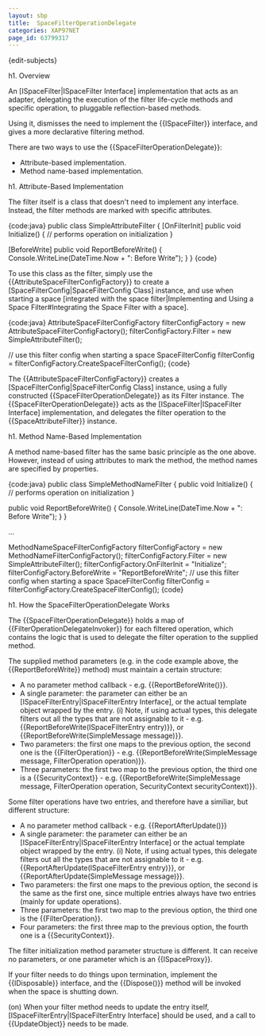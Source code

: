 ```yaml
---
layout: sbp
title:  SpaceFilterOperationDelegate
categories: XAP97NET
page_id: 63799317
---
```


{edit-subjects}

h1. Overview

An [ISpaceFilter|ISpaceFilter Interface] implementation that acts as an adapter, delegating the execution of the filter life-cycle methods and specific operation, to pluggable reflection-based methods.

Using it, dismisses the need to implement the {{ISpaceFilter}} interface, and gives a more declarative filtering method.

There are two ways to use the {{SpaceFilterOperationDelegate}}:
* Attribute-based implementation.
* Method name-based implementation.

h1. Attribute-Based Implementation

The filter itself is a class that doesn't need to implement any interface. Instead, the filter methods are marked with specific attributes.

{code:java}
public class SimpleAttributeFilter
{
  [OnFilterInit]
  public void Initialize()
  {
    // performs operation on initialization
  }

  [BeforeWrite]
  public void ReportBeforeWrite()
  {
    Console.WriteLine(DateTime.Now + ": Before Write");
  }
}
{code}

To use this class as the filter, simply use the {{AttributeSpaceFilterConfigFactory}} to create a [SpaceFilterConfig|SpaceFilterConfig Class] instance, and use when starting a space [integrated with the space filter|Implementing and Using a Space Filter#Integrating the Space Filter with a space].

{code:java}
AttributeSpaceFilterConfigFactory filterConfigFactory = new AttributeSpaceFilterConfigFactory();
filterConfigFactory.Filter = new SimpleAttributeFilter();

// use this filter config when starting a space
SpaceFilterConfig filterConfig = filterConfigFactory.CreateSpaceFilterConfig();
{code}

The {{AttributeSpaceFilterConfigFactory}} creates a [SpaceFilterConfig|SpaceFilterConfig Class] instance, using a fully constructed {{SpaceFilterOperationDelegate}} as its Filter instance. The {{SpaceFilterOperationDelegate}} acts as the [ISpaceFilter|ISpaceFilter Interface] implementation, and delegates the filter operation to the {{SpaceAttributeFilter}} instance.

h1. Method Name-Based Implementation

A method name-based filter has the same basic principle as the one above. However, instead of using attributes to mark the method, the method names are specified by properties.

{code:java}
public class SimpleMethodNameFilter
{
  public void Initialize()
  {
    // performs operation on initialization
  }

  public void ReportBeforeWrite()
  {
    Console.WriteLine(DateTime.Now + ": Before Write");
  }
}

...

MethodNameSpaceFilterConfigFactory filterConfigFactory = new MethodNameFilterConfigFactory();
filterConfigFactory.Filter = new SimpleAttributeFilter();
filterConfigFactory.OnFilterInit = "Initialize";
filterConfigFactory.BeforeWrite = "ReportBeforeWrite";
// use this filter config when starting a space
SpaceFilterConfig filterConfig = filterConfigFactory.CreateSpaceFilterConfig();
{code}

h1. How the SpaceFilterOperationDelegate Works

The {{SpaceFilterOperationDelegate}} holds a map of {{FilterOperationDelegateInvoker}} for each filtered operation, which contains the logic that is used to delegate the filter operation to the supplied method.

The supplied method parameters (e.g. in the code example above, the {{ReportBeforeWrite}} method) must maintain a certain structure:

* A no parameter method callback - e.g. {{ReportBeforeWrite()}}.
* A single parameter: the parameter can either be an [ISpaceFilterEntry|ISpaceFilterEntry Interface], or the actual template object wrapped by the entry.
(i) Note, if using actual types, this delegate filters out all the types that are not assignable to it - e.g. {{ReportBeforeWrite(ISpaceFilterEntry entry)}}, or {{ReportBeforeWrite(SimpleMessage message)}}.
* Two parameters: the first one maps to the previous option, the second one is the {{FilterOperation}} - e.g. {{ReportBeforeWrite(SimpleMessage message, FilterOperation operation)}}.
* Three parameters: the first two map to the previous option, the third one is a {{SecurityContext}} - e.g.  {{ReportBeforeWrite(SimpleMessage message, FilterOperation operation, SecurityContext securityContext)}}.

Some filter operations have two entries, and therefore have a similiar, but different structure:

* A no parameter method callback - e.g. {{ReportAfterUpdate()}}
* A single parameter: the parameter can either be an [ISpaceFilterEntry|ISpaceFilterEntry Interface] or the actual template object wrapped by the entry.
(i) Note, if using actual types, this delegate filters out all the types that are not assignable to it - e.g. {{ReportAfterUpdate(ISpaceFilterEntry entry)}}, or {{ReportAfterUpdate(SimpleMessage message)}}.
* Two parameters: the first one maps to the previous option, the second is the same as the first one, since multiple entries always have two entries (mainly for update operations).
* Three parameters: the first two map to the previous option, the third one is the {{FilterOperation}}.
* Four parameters: the first three map to the previous option, the fourth one is a {{SecurityContext}}.

The filter initialization method parameter structure is different. It can receive no parameters, or one parameter which is an {{ISpaceProxy}}.

If your filter needs to do things upon termination, implement the {{IDisposable}} interface, and the {{Dispose()}} method will be invoked when the space is shutting down.

(on) When your filter method needs to update the entry itself, [ISpaceFilterEntry|ISpaceFilterEntry Interface] should be used, and a call to {{UpdateObject}} needs to be made.
